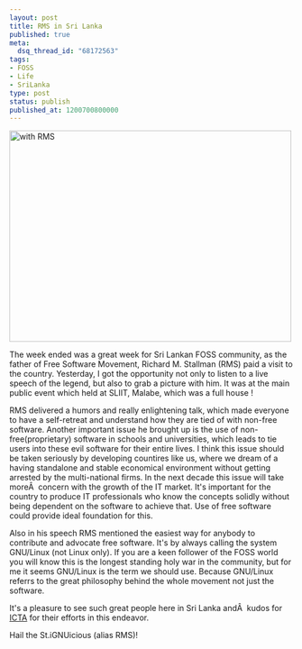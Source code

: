 ```yaml
---
layout: post
title: RMS in Sri Lanka
published: true
meta:
  dsq_thread_id: "68172563"
tags:
- FOSS
- Life
- SriLanka
type: post
status: publish
published_at: 1200700800000
---
```

<img src="http://farm3.static.flickr.com/2136/2201904660_0138ea4fe5.jpg?v=0" alt="with RMS" height="375" width="500" />

The week ended was a great week for Sri Lankan FOSS community, as the father of Free Software Movement, Richard M. Stallman (RMS) paid a visit to the country. Yesterday, I got the opportunity not only to listen to a live speech of the legend, but also to grab a picture with him. It was at the main public event which held at SLIIT, Malabe, which was a full house !

RMS delivered a humors and really enlightening talk, which made everyone to have a self-retreat and understand how they are tied of with non-free software. Another important issue he brought up is the use of non-free(proprietary) software in schools and universities, which leads to tie users into these evil software for their entire lives. I think this issue should be taken seriously by developing countires like us, where we dream of a having standalone and stable economical environment without getting arrested by the multi-national firms. In the next decade this issue will take moreÂ  concern with the growth of the IT market. It's important for the country to produce IT professionals who know the concepts solidly without being dependent on the software to achieve that. Use of free software could provide ideal foundation for this.

Also in his speech RMS mentioned the easiest way for anybody to contribute and advocate free software. It's by always calling the system GNU/Linux (not Linux only). If you are a keen follower of the FOSS world you will know this is the longest standing holy war in the community, but for me it seems GNU/Linux is the term we should use. Because GNU/Linux referrs to the great philosophy behind the whole movement not just the software.

It's a pleasure to see such great people here in Sri Lanka andÂ  kudos for <a href="http://www.icta.lk">ICTA</a> for their efforts in this endeavor.

Hail the St.iGNUicious (alias RMS)!
